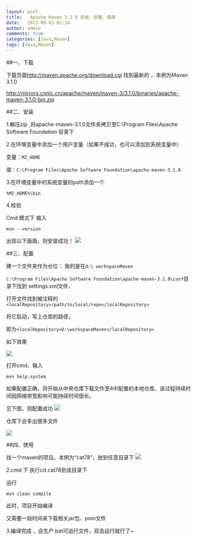 ```yaml
---
layout: post
title:   Apache Maven 3.1.0 安装、部署、使用
date:   2013-09-03 02:34
author: admin
comments: true
categories: [Java,Maven]
tags: [Java,Maven]
---
```


##一、下载

下载页面<http://maven.apache.org/download.cgi> 找到最新的 ，本例为Maven 3.1.0

<http://mirrors.cnnic.cn/apache/maven/maven-3/3.1.0/binaries/apache-maven-3.1.0-bin.zip>

##二、安装

1.解压zip ,将apache-maven-3.1.0文件夹拷贝至C:\Program Files\Apache Software Foundation 目录下

2.在环境变量中添加一个用户变量（如果不成功，也可以添加到系统变量中）

变量：`M2_HOME`

值：`C:\Program Files\Apache Software Foundation\apache-maven-3.1.0`

3.在环境变量中的系统变量的path添加一个

`%M2_HOME%\bin`

4.校验

Cmd 模式下 输入

	mvn --version

出现以下画面，则安装成功！
<img src="http://b.hiphotos.bdimg.com/album/s%3D550%3Bq%3D90%3Bc%3Dxiangce%2C100%2C100/sign=4425cc3fd0c8a786ba2a4a0b5732b800/94cad1c8a786c9171e043efcc83d70cf3ac757eb.jpg?referer=ca22ceded50735fac8e77a8991a9&x=.jpg"/>

##三、配置

建一个文件夹作为仓位：
我的是在`d:\ workspaceMaven`

`C:\Program Files\Apache Software Foundation\apache-maven-3.1.0\conf`目录下找到
settings.xml文件，

打开文件找到被注释的 `<localRepository>/path/to/local/repo</localRepository>`

将它启动，写上仓库的路径，

即为`<localRepository>D:\workspaceMaven</localRepository>`

如下效果

<img src="http://b.hiphotos.bdimg.com/album/s%3D550%3Bq%3D90%3Bc%3Dxiangce%2C100%2C100/sign=e48cddc0e4dde711e3d243f397d4bf26/8435e5dde71190ef4728ff1acf1b9d16fcfa6027.jpg?referer=80db6b0f838ba61e86f9ff1fc0fd&x=.jpg"/>

打开cmd，输入 

	mvn help:system

如果配置正确，将开始从中央仓库下载文件至4中配置的本地仓库。该过程持续时间因网络带宽影响可能持续时间很长。

见下图，则配置成功
<img src="http://a.hiphotos.bdimg.com/album/s%3D550%3Bq%3D90%3Bc%3Dxiangce%2C100%2C100/sign=aeb08dca8694a4c20e23e72e3ecf6ae8/d53f8794a4c27d1eaa2357011ad5ad6edcc438e9.jpg?referer=00c8aec3aec37931247fb21978a8&x=.jpg"/>

仓库下会多出很多文件

<img src="http://e.hiphotos.bdimg.com/album/s%3D550%3Bq%3D90%3Bc%3Dxiangce%2C100%2C100/sign=386fd9ff18d8bc3ec20806cfb2b0d723/810a19d8bc3eb1356714db7ea71ea8d3fc1f4427.jpg?referer=29f08bee0ff41bd58344dfc4a4fd&x=.jpg">

##四、使用

找一个maven的项目。本例为“cat78”，放到任意目录下
<img src="http://f.hiphotos.bdimg.com/album/s%3D550%3Bq%3D90%3Bc%3Dxiangce%2C100%2C100/sign=b6743b25f603918fd3d13dcf610657aa/63d0f703918fa0ecdda908c8279759ee3c6ddb8d.jpg?referer=fd676d6e023b5bb5e7c014ce2583&x=.jpg">

2.cmd 下 执行cd cat78到该目录下

运行

	mvn clean compile

此时，项目开始编译

又需要一段时间来下载相关jar包、pom文件

3.编译完成 ，会生产.bat可运行文件，双击运行就行了~